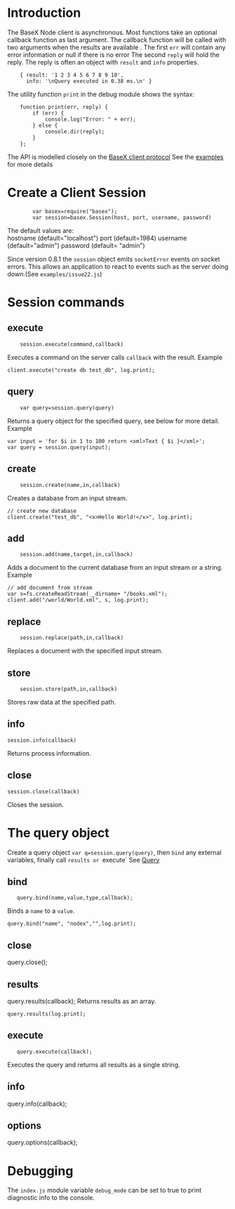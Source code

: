 # Introduction
The BaseX Node client is asynchronous.  Most functions take an optional
callback function as last argument. The callback function will be 
called with two arguments when the results are available .
The first `err` will contain any error information or null if there is no error
The second `reply` will hold the reply. The reply is often an object with
 `result` and `info` properties.

		{ result: '1 2 3 4 5 6 7 8 9 10',
		  info: '\nQuery executed in 0.38 ms.\n' }

The utility function `print` in the debug module shows the syntax:
 
		function print(err, reply) {
			if (err) {
				console.log("Error: " + err);
			} else {
				console.dir(reply);
			}
		}; 
The API is modelled closely on the [BaseX client protocol](http://docs.basex.org/wiki/Server_Protocol#Command_Protocol)
See the [examples](https://github.com/apb2006/basex-node/tree/master/examples) for more details 
# Create a Client Session
````
        var basex=require("basex");
		var session=basex.Session(host, port, username, password)
````
The default values are:		
		hostname (default="localhost")
		port (default=1984)
		username (default="admin")
		password (default= "admin")

Since version 0.8.1 the `session` object emits `socketError` events on socket errors.
This allows an application to react to events such as the server doing down.(See `examples/issue22.js`)

# Session commands

## execute
````
	session.execute(command,callback)
````
Executes a command on the server calls `callback` with the result.
Example
````
client.execute("create db test_db", log.print);
````
## query
````
	var query=session.query(query)
````	
Returns a query object for the specified query, see below for more detail.
Example
````
var input = 'for $i in 1 to 100 return <xml>Text { $i }</xml>';
var query = session.query(input);
````
## create
````
	session.create(name,in,callback)
````
Creates a database from an input stream.
````
// create new database
client.create("test_db", "<x>Hello World!</x>", log.print);
````

## add
````
	session.add(name,target,in,callback)
````
Adds a document to the current database from an input stream or a string.
Example
````	
// add document from stream
var s=fs.createReadStream(__dirname+ "/books.xml");
client.add("/world/World.xml", s, log.print);
````
## replace
````
	session.replace(path,in,callback)
````
Replaces a document with the specified input stream.
    
## store
````
	session.store(path,in,callback)
````
Stores raw data at the specified path.



## info
	session.info(callback)
Returns process information.

## close
	session.close(callback)
Closes the session. 

# The query object
Create a query object `var q=session.query(query)`, then `bind` any external variables, 
finally call `results or `execute`
See [Query](https://docs.basex.org/wiki/Server_Protocol#Query)

## bind
````
   query.bind(name,value,type,callback);
````   
Binds a `name` to a `value`.
````
query.bind("name", "nodex","",log.print); 
````  
## close   
   query.close();
## results   
   query.results(callback);
Returns results as an array.
````
query.results(log.print);
````   
## execute
````   
   query.execute(callback);
````
Executes the query and returns all results as a single string. 
   
## info   
   query.info(callback);
   
## options   
   query.options(callback);
   
# Debugging
The `index.js` module variable `debug_mode` can be set to true to 
print diagnostic info to the console.
